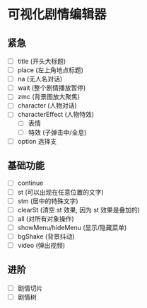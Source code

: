 # 可视化剧情编辑器

## 紧急

- [ ] title (开头大标题)
- [ ] place (左上角地点标题)
- [ ] na (无人名对话)
- [ ] wait (整个剧情播放暂停)
- [ ] zmc (背景图放大聚焦)
- [ ] character (人物对话)
- [ ] characterEffect (人物特效)
  - [ ] 表情
  - [ ] 特效 (子弹击中/全息)
- [ ] option 选择支

## 基础功能

- [ ] continue
- [ ] st (可以出现在任意位置的文字)
- [ ] stm (居中的特殊文字)
- [ ] clearSt (清空 st 效果, 因为 st 效果是叠加的)
- [ ] all (对所有对象操作)
- [ ] showMenu/hideMenu (显示/隐藏菜单)
- [ ] bgShake (背景抖动)
- [ ] video (弹出视频)

## 进阶

- [ ] 剧情切片
- [ ] 剧情树
